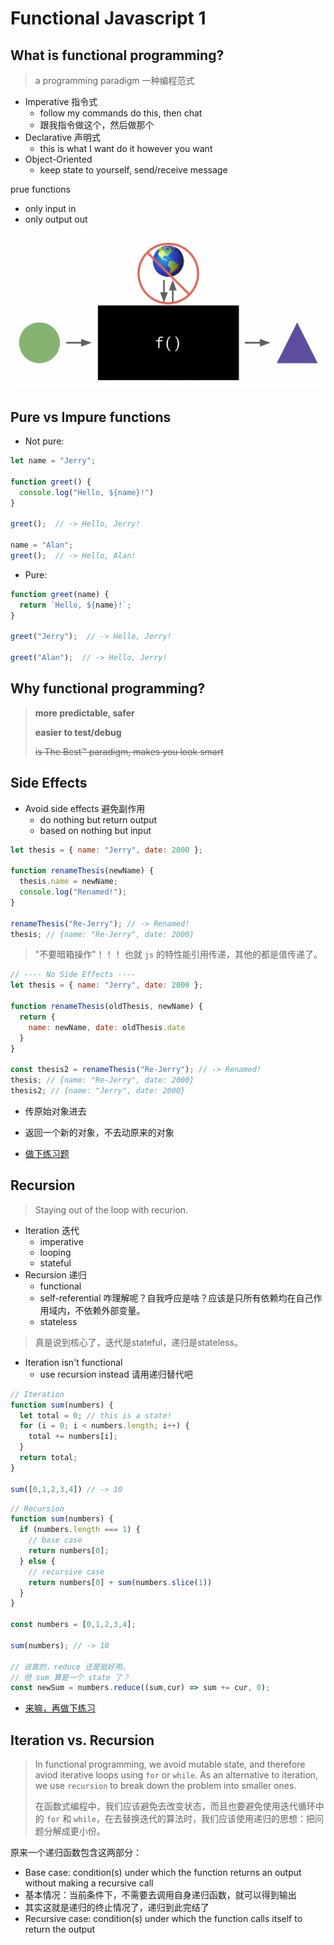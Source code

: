 # Functional Javascript 1

## What is functional programming?

> a programming paradigm 一种编程范式

- Imperative 指令式
  - follow my commands do this, then chat
  - 跟我指令做这个，然后做那个
- Declarative 声明式
  - this is what I want do it however you want
- Object-Oriented
  - keep state to yourself, send/receive message

prue functions

- only input in
- only output out

![img1](images/1.png)

## Pure vs Impure functions

- Not pure:

```js
let name = "Jerry";

function greet() {
  console.log("Hello, ${name}!")
}

greet();  // -> Hello, Jerry!

name = "Alan";
greet();  // -> Hello, Alan!
```

- Pure:

```js
function greet(name) {
  return `Hello, ${name}!`;
}

greet("Jerry");  // -> Hello, Jerry!

greet("Alan");  // -> Hello, Jerry!
```

## Why functional programming?

> **more predictable, safer**
>
> **easier to test/debug**
>
> ~~is The Best™ paradigm, makes you look smart~~

## Side Effects

- Avoid side effects 避免副作用
  - do nothing but return output
  - based on nothing but input

```js
let thesis = { name: "Jerry", date: 2000 };

function renameThesis(newName) {
  thesis.name = newName;
  console.log("Renamed!");
}

renameThesis("Re-Jerry"); // -> Renamed!
thesis; // {name: "Re-Jerry", date: 2000}
```

> "不要暗箱操作"！！！ 也就 `js` 的特性能引用传递，其他的都是值传递了。

```js
// ---- No Side Effects ----
let thesis = { name: "Jerry", date: 2000 };

function renameThesis(oldThesis, newName) {
  return {
    name: newName, date: oldThesis.date
  }
}

const thesis2 = renameThesis("Re-Jerry"); // -> Renamed!
thesis; // {name: "Re-Jerry", date: 2000}
thesis2; // {name: "Jerry", date: 2000}
```

- 传原始对象进去
- 返回一个新的对象，不去动原来的对象

- [做下练习题](https://observablehq.com/@anjana/exercise-pure-functions?collection=@anjana/functional-javascript-first-steps)

## Recursion

> Staying out of the loop with recurion.

- Iteration 迭代
  - imperative
  - looping
  - stateful
- Recursion 递归
  - functional
  - self-referential 咋理解呢？自我呼应是啥？应该是只所有依赖均在自己作用域内，不依赖外部变量。
  - stateless

> 真是说到核心了，迭代是stateful，递归是stateless。

- Iteration isn't functional
  - use recursion instead 请用递归替代吧

```js
// Iteration
function sum(numbers) {
  let total = 0; // this is a state!
  for (i = 0; i < numbers.length; i++) {
    total += numbers[i];
  }
  return total;
}

sum([0,1,2,3,4]) // -> 10
```

```js
// Recursion
function sum(numbers) {
  if (numbers.length === 1) {
    // base case
    return numbers[0];
  } else {
    // recursive case
    return numbers[0] + sum(numbers.slice(1))
  }
}

const numbers = [0,1,2,3,4];

sum(numbers); // -> 10

// 说真的，reduce 还是挺好用。
// 但 sum 算是一个 state 了？
const newSum = numbers.reduce((sum,cur) => sum += cur, 0);
```

- [来嘛，再做下练习](https://observablehq.com/@anjana/functional-javascript-first-steps?collection=%40anjana%2Ffunctional-javascript-first-steps)

## Iteration vs. Recursion

> In functional programming, we avoid mutable state, and therefore aviod iterative loops using `for` or `while`. As an alternative to iteration, we use `recursion` to break down the problem into smaller ones.
>
> 在函数式编程中，我们应该避免去改变状态，而且也要避免使用迭代循环中的 `for` 和 `while`，在去替换迭代的算法时，我们应该使用递归的思想：把问题分解成更小份。

原来一个递归函数包含这两部分：

- Base case: condition(s) under which the function returns an output without making a recursive call
- 基本情况：当前条件下，不需要去调用自身递归函数，就可以得到输出
- 其实这就是递归的终止情况了，递归到此完结了
- Recursive case: condition(s) under which the function calls itself to return the output
